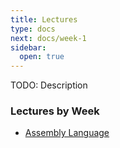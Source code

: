 ```yaml
---
title: Lectures
type: docs
next: docs/week-1
sidebar:
  open: true
---
```


TODO: Description

### Lectures by Week

- [Assembly Language](docs/lectures/assembly-lecture/)
